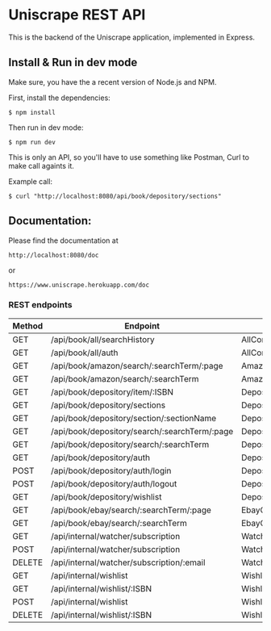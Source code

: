 # Uniscrape REST API

This is the backend of the Uniscrape application, implemented in Express.

## Install & Run in dev mode

Make sure, you have the a recent version of Node.js and NPM.

First, install the dependencies:

```
$ npm install
```

Then run in dev mode:

```
$ npm run dev
```

This is only an API, so you'll have to use something like Postman, Curl to make call againts it.

Example call:

```
$ curl "http://localhost:8080/api/book/depository/sections"
```

## Documentation:

Please find the documentation at
```
http://localhost:8080/doc
```
or
```
https://www.uniscrape.herokuapp.com/doc
```

### REST endpoints

| Method           | Endpoint                                      | Class method                                            |
|------------------|-----------------------------------------------|---------------------------------------------------------|
| GET              | /api/book/all/searchHistory                   | AllController.getRecentSearches()                       |
| GET              | /api/book/all/auth                            | AllController.getAuth()                                 |
| GET              | /api/book/amazon/search/:searchTerm/:page     | AmazonController.getAmazonSearchResults()               |
| GET              | /api/book/amazon/search/:searchTerm           | AmazonController.getAmazonSearchResults()               |
| GET              | /api/book/depository/item/:ISBN               | DepositoryController.getBookByISBN()                    |
| GET              | /api/book/depository/sections                 | DepositoryController.getSections()                      |
| GET              | /api/book/depository/section/:sectionName     | DepositoryController.getBookItemsOfSection()            |
| GET              | /api/book/depository/search/:searchTerm/:page | DepositoryController.getDepositorySearchResults()       |
| GET              | /api/book/depository/search/:searchTerm       | DepositoryController.getDepositorySearchResults()       |
| GET              | /api/book/depository/auth                     | DepositoryController.getDepositoryAuth()                |
| POST             | /api/book/depository/auth/login               | DepositoryController.postLoginToDepository()            |
| POST             | /api/book/depository/auth/logout              | DepositoryController.postLogoutFromDepository()         |
| GET              | /api/book/depository/wishlist                 | DepositoryController.getDepositoryWishlist()            |
| GET              | /api/book/ebay/search/:searchTerm/:page       | EbayController.getEbaySearchResults()                   |
| GET              | /api/book/ebay/search/:searchTerm             | EbayController.getEbaySearchResults()                   |
| GET              | /api/internal/watcher/subscription            | WatcherController.getWatcherSubscription()              |
| POST             | /api/internal/watcher/subscription            | WatcherController.postWatcherSubscription()             |
| DELETE           | /api/internal/watcher/subscription/:email     | WatcherController.deleteWatcherSubscription()           |
| GET              | /api/internal/wishlist                        | WishlistController.getBookItemsOnInternalWishlist()     |
| GET              | /api/internal/wishlist/:ISBN                  | WishlistController.getBookItemFromInternalWishlist()    |
| POST             | /api/internal/wishlist                        | WishlistController.postBookItemToInternalWishlist()     |
| DELETE           | /api/internal/wishlist/:ISBN                  | WishlistController.deleteBookItemFromInternalWishlist() |
